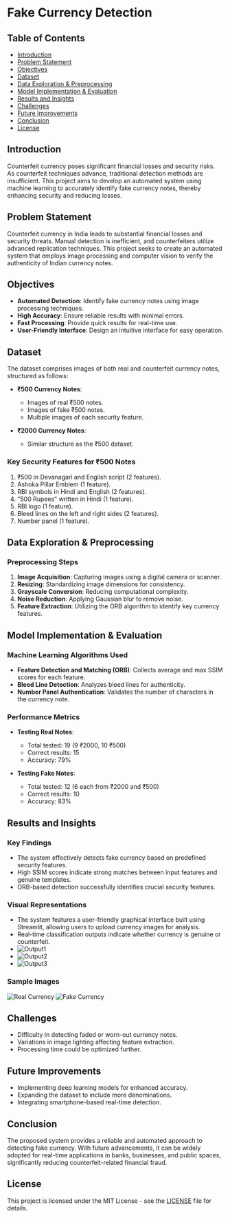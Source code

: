 # Fake Currency Detection

## Table of Contents
- [Introduction](#introduction)
- [Problem Statement](#problem-statement)
- [Objectives](#objectives)
- [Dataset](#dataset)
- [Data Exploration & Preprocessing](#data-exploration--preprocessing)
- [Model Implementation & Evaluation](#model-implementation--evaluation)
- [Results and Insights](#results-and-insights)
- [Challenges](#challenges)
- [Future Improvements](#future-improvements)
- [Conclusion](#conclusion)
- [License](#license)

## Introduction
Counterfeit currency poses significant financial losses and security risks. As counterfeit techniques advance, traditional detection methods are insufficient. This project aims to develop an automated system using machine learning to accurately identify fake currency notes, thereby enhancing security and reducing losses.

## Problem Statement
Counterfeit currency in India leads to substantial financial losses and security threats. Manual detection is inefficient, and counterfeiters utilize advanced replication techniques. This project seeks to create an automated system that employs image processing and computer vision to verify the authenticity of Indian currency notes.

## Objectives
- **Automated Detection**: Identify fake currency notes using image processing techniques.
- **High Accuracy**: Ensure reliable results with minimal errors.
- **Fast Processing**: Provide quick results for real-time use.
- **User-Friendly Interface**: Design an intuitive interface for easy operation.

## Dataset
The dataset comprises images of both real and counterfeit currency notes, structured as follows:
- **₹500 Currency Notes**:
  - Images of real ₹500 notes.
  - Images of fake ₹500 notes.
  - Multiple images of each security feature.
  
- **₹2000 Currency Notes**:
  - Similar structure as the ₹500 dataset.

### Key Security Features for ₹500 Notes
1. ₹500 in Devanagari and English script (2 features).
2. Ashoka Pillar Emblem (1 feature).
3. RBI symbols in Hindi and English (2 features).
4. "500 Rupees" written in Hindi (1 feature).
5. RBI logo (1 feature).
6. Bleed lines on the left and right sides (2 features).
7. Number panel (1 feature).

## Data Exploration & Preprocessing
### Preprocessing Steps
1. **Image Acquisition**: Capturing images using a digital camera or scanner.
2. **Resizing**: Standardizing image dimensions for consistency.
3. **Grayscale Conversion**: Reducing computational complexity.
4. **Noise Reduction**: Applying Gaussian blur to remove noise.
5. **Feature Extraction**: Utilizing the ORB algorithm to identify key currency features.

## Model Implementation & Evaluation
### Machine Learning Algorithms Used
- **Feature Detection and Matching (ORB)**: Collects average and max SSIM scores for each feature.
- **Bleed Line Detection**: Analyzes bleed lines for authenticity.
- **Number Panel Authentication**: Validates the number of characters in the currency note.

### Performance Metrics
- **Testing Real Notes**: 
  - Total tested: 19 (9 ₹2000, 10 ₹500)
  - Correct results: 15
  - Accuracy: 79%
  
- **Testing Fake Notes**:
  - Total tested: 12 (6 each from ₹2000 and ₹500)
  - Correct results: 10
  - Accuracy: 83%

## Results and Insights
### Key Findings
- The system effectively detects fake currency based on predefined security features.
- High SSIM scores indicate strong matches between input features and genuine templates.
- ORB-based detection successfully identifies crucial security features.

### Visual Representations
- The system features a user-friendly graphical interface built using Streamlit, allowing users to upload currency images for analysis.
- Real-time classification outputs indicate whether currency is genuine or counterfeit.
- ![Output1](https://github.com/Aditi31kapil/Fake-Currency-Detection/blob/main/Screenshot%202025-03-26%20162912.png)
- ![Output2](https://github.com/Aditi31kapil/Fake-Currency-Detection/blob/main/Screenshot%202025-03-26%20162926.png)
- ![Output3](https://github.com/Aditi31kapil/Fake-Currency-Detection/blob/main/Screenshot%202025-03-26%20162944.png)
  
### Sample Images
![Real Currency](https://github.com/Aditi31kapil/Fake-Currency-Detection/blob/main/Dataset/500_dataset/500_s1.jpg)
![Fake Currency](https://github.com/Aditi31kapil/Fake-Currency-Detection/blob/main/Fake%20Notes/500/500_f1.jpg)

## Challenges
- Difficulty in detecting faded or worn-out currency notes.
- Variations in image lighting affecting feature extraction.
- Processing time could be optimized further.

## Future Improvements
- Implementing deep learning models for enhanced accuracy.
- Expanding the dataset to include more denominations.
- Integrating smartphone-based real-time detection.

## Conclusion
The proposed system provides a reliable and automated approach to detecting fake currency. With future advancements, it can be widely adopted for real-time applications in banks, businesses, and public spaces, significantly reducing counterfeit-related financial fraud.

## License
This project is licensed under the MIT License - see the [LICENSE](LICENSE) file for details.
